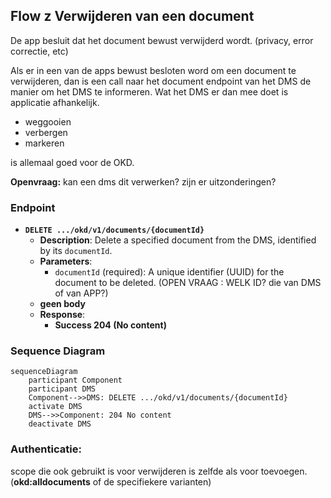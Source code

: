 ## Flow z Verwijderen van een document

De app besluit dat het document bewust verwijderd wordt. (privacy, error correctie, etc)


Als er in een van de apps bewust besloten word om een document te verwijderen, dan is een call naar het document endpoint van het DMS de manier om het DMS te informeren. Wat het DMS er dan mee doet is applicatie afhankelijk. 
* weggooien
* verbergen
* markeren 

is allemaal goed voor de OKD.

**Openvraag:** kan een dms dit verwerken? zijn er uitzonderingen?


### Endpoint

- **`DELETE .../okd/v1/documents/{documentId}`**
  - **Description**: Delete a specified document from the DMS, identified by its `documentId`. 
  - **Parameters**: 
    - `documentId` (required): A unique identifier (UUID) for the document to be deleted. (OPEN VRAAG : WELK ID? die van DMS of van APP?)
  - **geen body**
  - **Response**:
    - **Success 204 (No content)**

### Sequence Diagram

```mermaid
sequenceDiagram
    participant Component
    participant DMS
    Component-->>DMS: DELETE .../okd/v1/documents/{documentId}
    activate DMS
    DMS-->>Component: 204 No content
    deactivate DMS
```


### Authenticatie:
scope die ook gebruikt is voor verwijderen is zelfde als voor toevoegen. (**okd:alldocuments** of de specifiekere varianten)

